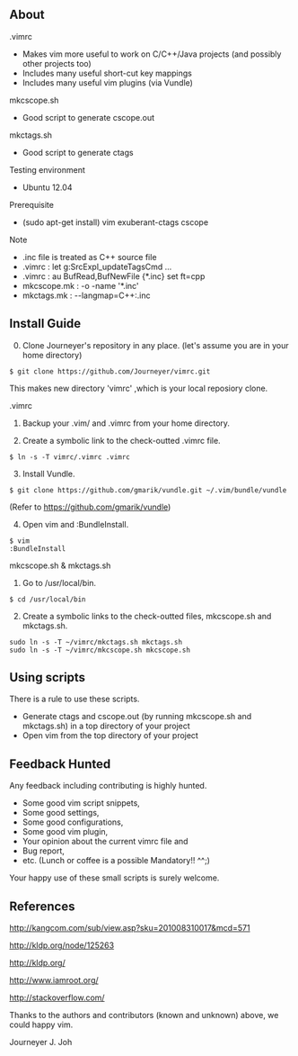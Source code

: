 ## About

.vimrc
- Makes vim more useful to work on C/C++/Java projects (and possibly other projects too)
- Includes many useful short-cut key mappings
- Includes many useful vim plugins (via Vundle)

mkcscope.sh
- Good script to generate cscope.out

mkctags.sh
- Good script to generate ctags

Testing environment
- Ubuntu 12.04

Prerequisite
- (sudo apt-get install) vim exuberant-ctags cscope

Note
- .inc file is treated as C++ source file
 - .vimrc : let g:SrcExpl_updateTagsCmd ...
 - .vimrc : au BufRead,BufNewFile {*.inc}       set ft=cpp
 - mkcscope.mk : -o -name '*.inc'
 - mkctags.mk : --langmap=C++:.inc


## Install Guide

0. Clone Journeyer's repository in any place. (let's assume you are in your home directory)
```
$ git clone https://github.com/Journeyer/vimrc.git
```
This makes new directory 'vimrc' ,which is your local reposiory clone.

.vimrc

1. Backup your .vim/ and .vimrc from your home directory.

2. Create a symbolic link to the check-outted .vimrc file.
```
$ ln -s -T vimrc/.vimrc .vimrc
```
3. Install Vundle.
```
$ git clone https://github.com/gmarik/vundle.git ~/.vim/bundle/vundle
```
(Refer to https://github.com/gmarik/vundle)

4. Open vim and :BundleInstall.
```
$ vim
:BundleInstall
```


mkcscope.sh & mkctags.sh

1. Go to /usr/local/bin.
```
$ cd /usr/local/bin
```

2. Create a symbolic links to the check-outted files, mkcscope.sh and mkctags.sh.
```
sudo ln -s -T ~/vimrc/mkctags.sh mkctags.sh
sudo ln -s -T ~/vimrc/mkcscope.sh mkcscope.sh
```


## Using scripts

There is a rule to use these scripts.
- Generate ctags and cscope.out (by running mkcscope.sh and mkctags.sh) in a top directory of your project
- Open vim from the top directory of your project


## Feedback Hunted

Any feedback including contributing is highly hunted.
- Some good vim script snippets, 
- Some good settings, 
- Some good configurations, 
- Some good vim plugin,
- Your opinion about the current vimrc file and 
- Bug report, 
- etc. (Lunch or coffee is a possible Mandatory!! ^^;)

Your happy use of these small scripts is surely welcome.


## References

http://kangcom.com/sub/view.asp?sku=201008310017&mcd=571

http://kldp.org/node/125263

http://kldp.org/

http://www.iamroot.org/

http://stackoverflow.com/

Thanks to the authors and contributors (known and unknown) above, we could happy vim.


Journeyer J. Joh

